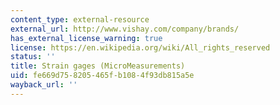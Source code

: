 ```yaml
---
content_type: external-resource
external_url: http://www.vishay.com/company/brands/
has_external_license_warning: true
license: https://en.wikipedia.org/wiki/All_rights_reserved
status: ''
title: Strain gages (MicroMeasurements)
uid: fe669d75-8205-465f-b108-4f93db815a5e
wayback_url: ''
---
```

